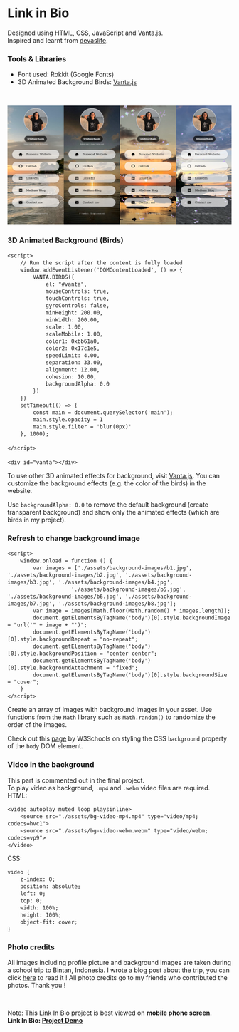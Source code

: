 # Link in Bio 
Designed using HTML, CSS, JavaScript and Vanta.js.  
Inspired and learnt from [devaslife](https://youtu.be/u71pHOyvBp0).  

### Tools & Libraries 
- Font used: Rokkit (Google Fonts)
- 3D Animated Background Birds: [Vanta.js](https://www.vantajs.com/)  
<br>

![Project Preview](./assets/project-preview/combined-preview.png)

### 3D Animated Background (Birds)
```
<script>
    // Run the script after the content is fully loaded 
    window.addEventListener('DOMContentLoaded', () => {
        VANTA.BIRDS({
            el: "#vanta",
            mouseControls: true,
            touchControls: true,
            gyroControls: false,
            minHeight: 200.00,
            minWidth: 200.00,
            scale: 1.00,
            scaleMobile: 1.00,
            color1: 0xbb61a0,
            color2: 0x17c1e5,
            speedLimit: 4.00,
            separation: 33.00,
            alignment: 12.00,
            cohesion: 10.00,
            backgroundAlpha: 0.0
        })
    })
    setTimeout(() => {
        const main = document.querySelector('main');
        main.style.opacity = 1
        main.style.filter = 'blur(0px)'
    }, 1000);

</script>

<div id="vanta"></div>
```
To use other 3D animated effects for background, visit [Vanta.js](https://www.vantajs.com/). You can customize the background effects (e.g. the color of the birds) in the website.  

Use ```backgroundAlpha: 0.0``` to remove the default background (create transparent background) and show only the animated effects (which are birds in my project). 

### Refresh to change background image 
```
<script>
    window.onload = function () {
        var images = ['./assets/background-images/b1.jpg', './assets/background-images/b2.jpg', './assets/background-images/b3.jpg', './assets/background-images/b4.jpg', 
                    './assets/background-images/b5.jpg', './assets/background-images/b6.jpg', './assets/background-images/b7.jpg', './assets/background-images/b8.jpg'];
        var image = images[Math.floor(Math.random() * images.length)];
        document.getElementsByTagName('body')[0].style.backgroundImage = "url('" + image + "')";
        document.getElementsByTagName('body')[0].style.backgroundRepeat = "no-repeat";
        document.getElementsByTagName('body')[0].style.backgroundPosition = "center center";
        document.getElementsByTagName('body')[0].style.backgroundAttachment = "fixed";
        document.getElementsByTagName('body')[0].style.backgroundSize = "cover";
    }
</script>
```
Create an array of images with background images in your asset. Use functions from the ```Math``` library such as ```Math.random()``` to randomize the order of the images.  

Check out this [page](https://www.w3schools.com/cssref/css3_pr_background.asp) by W3Schools on styling the CSS ```background``` property of the ```body``` DOM element. 

### Video in the background 
This part is commented out in the final project.   
To play video as background, ```.mp4``` and ```.webm``` video files are required.  
HTML: 
```
<video autoplay muted loop playsinline>
    <source src="./assets/bg-video-mp4.mp4" type="video/mp4; codecs=hvc1">
    <source src="./assets/bg-video-webm.webm" type="video/webm; codecs=vp9">
</video>
```
CSS: 
```
video {
    z-index: 0;
    position: absolute;
    left: 0;
    top: 0;
    width: 100%;
    height: 100%;
    object-fit: cover;
}
```

### Photo credits
All images including profile picture and background images are taken during a school trip to Bintan, Indonesia. I wrote a blog post about the trip, you can click [here](https://medium.com/@lihuicham/bintan-island-fdbcdcf94672) to read it !
All photo credits go to my friends who contributed the photos. Thank you ! 

<br>

Note: This Link In Bio project is best viewed on **mobile phone screen**.   
**Link In Bio: [Project Demo](https://lihuicham.github.io/linkinbio/)**




